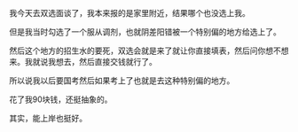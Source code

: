 我今天去双选面谈了，我本来报的是家里附近，结果哪个也没选上我。

但是我当时勾选了一个服从调剂，也就阴差阳错被一个特别偏的地方给选上了。

然后这个地方的招生水的要死，双选会就是来了就让你直接填表，然后问你想不想来。我就说我想去，然后直接交钱就行了。

所以说我以后要国考然后如果考上了也就是去这种特别偏的地方。

花了我90块钱，还挺抽象的。

其实，能上岸也挺好。
